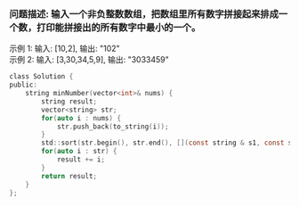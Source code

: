 ### 问题描述: 输入一个非负整数数组，把数组里所有数字拼接起来排成一个数，打印能拼接出的所有数字中最小的一个。
示例 1: 输入: [10,2], 输出: "102"  
示例 2: 输入: [3,30,34,5,9], 输出: "3033459"  
```c
class Solution {
public:
    string minNumber(vector<int>& nums) {
        string result;
        vector<string> str;
        for(auto i : nums) {
            str.push_back(to_string(i));
        }
        std::sort(str.begin(), str.end(), [](const string & s1, const string & s2) {return s1 + s2 < s2 + s1;});
        for(auto i : str) {
            result += i;
        }
        return result;
    }
};
```
